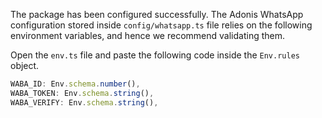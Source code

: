 The package has been configured successfully. The Adonis WhatsApp configuration stored inside `config/whatsapp.ts` file relies on the following environment variables, and hence we recommend validating them.

Open the `env.ts` file and paste the following code inside the `Env.rules` object.

```ts
WABA_ID: Env.schema.number(),
WABA_TOKEN: Env.schema.string(),
WABA_VERIFY: Env.schema.string(),
```
